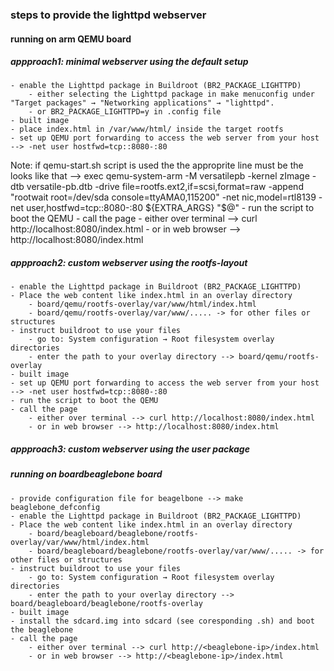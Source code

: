 ### steps to provide the lighttpd webserver 
#### running on  arm QEMU board
##### appproach1: minimal webserver using the default setup 
    - enable the Lighttpd package in Buildroot (BR2_PACKAGE_LIGHTTPD)
        - either selecting the Lighttpd package in make menuconfig under "Target packages" → "Networking applications" → "lighttpd".
        - or BR2_PACKAGE_LIGHTTPD=y in .config file
    - built image
    - place index.html in /var/www/html/ inside the target rootfs
    - set up QEMU port forwarding to access the web server from your host --> -net user hostfwd=tcp::8080-:80
Note: if qemu-start.sh script is used the the approprite line must be the looks like that --> 
        exec qemu-system-arm -M versatilepb -kernel zImage -dtb versatile-pb.dtb -drive file=rootfs.ext2,if=scsi,format=raw -append "rootwait root=/dev/sda console=ttyAMA0,115200" -net nic,model=rtl8139 -net user,hostfwd=tcp::8080-:80 ${EXTRA_ARGS} "$@"
    - run the script to boot the QEMU
    - call the page
        - either over terminal --> curl http://localhost:8080/index.html
        - or in web browser --> http://localhost:8080/index.html 

##### appproach2: custom webserver using the rootfs-layout
    - enable the Lighttpd package in Buildroot (BR2_PACKAGE_LIGHTTPD)
    - Place the web content like index.html in an overlay directory
        - board/qemu/rootfs-overlay/var/www/html/index.html
        - board/qemu/rootfs-overlay/var/www/..... -> for other files or structures
    - instruct buildroot to use your files
        - go to: System configuration → Root filesystem overlay directories
        - enter the path to your overlay directory --> board/qemu/rootfs-overlay
    - built image 
    - set up QEMU port forwarding to access the web server from your host --> -net user hostfwd=tcp::8080-:80
    - run the script to boot the QEMU
    - call the page
        - either over terminal --> curl http://localhost:8080/index.html
        - or in web browser --> http://localhost:8080/index.html 

##### appproach3: custom webserver using the user package 



##### running on boardbeaglebone board
    - provide configuration file for beagelbone --> make beaglebone_defconfig
    - enable the Lighttpd package in Buildroot (BR2_PACKAGE_LIGHTTPD)
    - Place the web content like index.html in an overlay directory
        - board/beagleboard/beaglebone/rootfs-overlay/var/www/html/index.html
        - board/beagleboard/beaglebone/rootfs-overlay/var/www/..... -> for other files or structures
    - instruct buildroot to use your files
        - go to: System configuration → Root filesystem overlay directories
        - enter the path to your overlay directory --> board/beagleboard/beaglebone/rootfs-overlay
    - built image 
    - install the sdcard.img into sdcard (see coresponding .sh) and boot the beaglebone
    - call the page
        - either over terminal --> curl http://<beaglebone-ip>/index.html
        - or in web browser --> http://<beaglebone-ip>/index.html
 